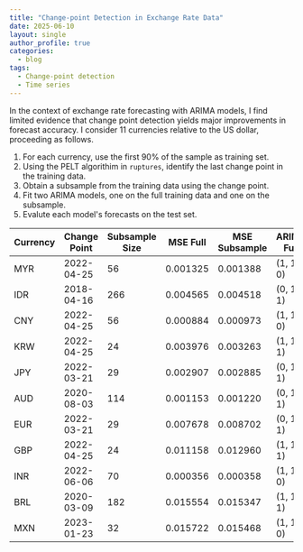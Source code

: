 ```yaml
---
title: "Change-point Detection in Exchange Rate Data"
date: 2025-06-10
layout: single
author_profile: true
categories:
  - blog
tags:
  - Change-point detection
  - Time series
---
```

 

In the context of exchange rate forecasting with ARIMA models, I find limited evidence that change point detection yields major improvements in forecast accuracy. I consider 11 currencies relative to the US dollar, proceeding as follows.

1. For each currency, use the first 90% of the sample as training set.  
2. Using the PELT algorithim in `ruptures`, identify the last change point in the training data.  
3. Obtain a subsample from the training data using the change point.  
4. Fit two ARIMA models, one on the full training data and one on the subsample.  
5. Evalute each model's forecasts on the test set.  


  
|Currency| Change Point | Subsample Size | MSE Full  |  MSE Subsample | ARIMA Full | ARIMA Subsample |
|--------|--------------|----------------|-----------|----------------|------------|-----------------|
|  MYR   |  2022-04-25  |      56        |  0.001325 |   0.001388     | (1, 1, 0)  |     (1, 1, 0)   |
|  IDR   |  2018-04-16  |      266       |  0.004565 |   0.004518     | (0, 1, 1)  |     (0, 1, 1)   |
|  CNY   |  2022-04-25  |      56        |  0.000884 |   0.000973     | (1, 1, 0)  |     (0, 1, 1)   |
|  KRW   |  2022-04-25  |      24        |  0.003976 |   0.003263     | (1, 1, 1)  |     (0, 1, 1)   |
|  JPY   |  2022-03-21  |      29        |  0.002907 |   0.002885     | (0, 1, 1)  |     (1, 1, 0)   |
|  AUD   |  2020-08-03  |      114       |  0.001153 |   0.001220     | (0, 1, 1)  |     (1, 1, 0)   |
|  EUR   |  2022-03-21  |      29        |  0.007678 |   0.008702     | (0, 1, 1)  |     (0, 1, 0)   | 
|  GBP   |  2022-04-25  |      24        |  0.011158 |   0.012960     | (1, 1, 1)  |     (0, 1, 0)   |
|  INR   |  2022-06-06  |      70        |  0.000356 |   0.000358     | (1, 1, 0)  |     (1, 1, 0)   | 
|  BRL   |  2020-03-09  |      182       |  0.015554 |   0.015347     | (1, 1, 1)  |     (1, 1, 0)   |  
|  MXN   |  2023-01-23  |      32        |  0.015722 |   0.015468     | (1, 1, 0)  |     (0, 1, 0)   |
 



                               
     
    
   
